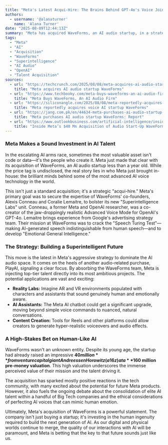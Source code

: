 ```yaml
---
title: "Meta's Latest Acqui-Hire: The Brains Behind GPT-4o's Voice Join the Fold"
authors:
  - username: '@alanaturner'
    name: 'Alana Turner'
date: "2025-08-09T12:44:13Z"
summary: "Meta has acquired WaveForms, an AI audio startup, in a strategic move that's more about the talent than the tech. By bringing in key researchers behind OpenAI's ultra-realistic voice models, Meta is doubling down on its mission to create emotionally intelligent, human-like AI."
tags:
  - "Meta"
  - "AI"
  - "Acquisition"
  - "WaveForms"
  - "Superintelligence"
  - "AI Audio"
  - "OpenAI"
  - "Talent Acquisition"
sources:
  - url: "https://techcrunch.com/2025/08/08/meta-acquires-ai-audio-startup-waveforms/"
    title: "Meta acquires AI audio startup WaveForms"
  - url: "https://www.techbooky.com/meta-buys-waveforms-an-ai-audio-firm/"
    title: "Meta Buys WaveForms, An AI Audio Firm"
  - url: "https://siliconangle.com/2025/08/08/meta-reportedly-acquires-voice-ai-startup-waveforms/"
    title: "Meta reportedly acquires voice AI startup WaveForms"
  - url: "https://jang.com.pk/en/44634-meta-purchases-ai-audio-startup-waveforms-report-news"
    title: "Meta purchases AI audio startup WaveForms: Report"
  - url: "https://www.outlookbusiness.com/artificial-intelligence/inside-metas-40-mn-acquisition-of-audio-start-up-waveforms-ai-for-lifelike-voice"
    title: "Inside Meta’s $40 Mn Acquisition of Audio Start-Up WaveForms AI for Lifelike Voice"
---
```


### Meta Makes a Sound Investment in AI Talent

In the escalating AI arms race, sometimes the most valuable asset isn't code or data—it's the people who create it. Meta just made that clear with its acquisition of WaveForms, an AI audio startup less than a year old. While the price tag is undisclosed, the real story lies in who Meta just brought in-house: the brilliant minds behind some of the most advanced AI voice technology in the world.

This isn't just a standard acquisition; it's a strategic "acqui-hire." Meta's primary goal was to secure the expertise of WaveForms' co-founders, Alexis Conneau and Coralie Lemaitre, to bolster its new "Superintelligence Labs" unit. Conneau, a former Meta and OpenAI researcher, was a co-creator of the jaw-droppingly realistic Advanced Voice Mode for OpenAI's GPT-4o. Lemaitre brings experience from Google's advertising strategy team. Their mission at WaveForms was to crack the "Speech Turing Test"—making AI-generated speech indistinguishable from human speech—and to develop "Emotional General Intelligence."

### The Strategy: Building a Superintelligent Future

This move is the latest in Meta's aggressive strategy to dominate the AI audio space. It comes on the heels of another audio-related purchase, PlayAI, signaling a clear focus. By absorbing the WaveForms team, Meta is injecting top-tier talent directly into its most ambitious projects. The potential applications are vast and exciting:

*   **Reality Labs:** Imagine AR and VR environments populated with characters and assistants that sound genuinely human and emotionally aware.
*   **AI Assistants:** The Meta AI chatbot could get a significant upgrade, moving beyond simple voice commands to nuanced, natural conversations.
*   **Content Creation:** Tools for Reels and other platforms could allow creators to generate hyper-realistic voiceovers and audio effects.

### A High-Stakes Bet on Human-Like AI

WaveForms wasn't an unknown entity. Despite its young age, the startup had already raised an impressive **$40 million** from venture capital giant Andreessen Horowitz (a16z) at a **$160 million pre-money valuation**. This high valuation underscores the immense perceived value of their mission and the talent driving it.

The acquisition has sparked mostly positive reactions in the tech community, with many excited about the potential for future Meta products. However, it also fuels the ongoing debate about the consolidation of elite AI talent within a handful of Big Tech companies and the ethical considerations of perfecting AI voices that can mimic human emotion.

Ultimately, Meta's acquisition of WaveForms is a powerful statement. The company isn't just buying a startup; it's investing in the human ingenuity required to build the next generation of AI. As our digital and physical worlds continue to merge, the quality of our interactions with AI will be paramount, and Meta is betting that the key to that future sounds just like us.
